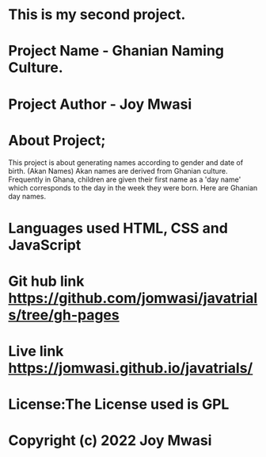 #  This is my second project.
# Project Name - Ghanian Naming Culture.
# Project Author - Joy Mwasi
# About Project;
This project is about generating names according to gender and date of birth. (Akan Names)
Akan names are derived from Ghanian culture. Frequently in Ghana, children are given their first name as a 'day name' which corresponds to the day in the week they were born. Here are Ghanian day names.

# Languages used HTML, CSS and JavaScript

# Git hub link https://github.com/jomwasi/javatrials/tree/gh-pages

# Live link https://jomwasi.github.io/javatrials/
# License:The License used is GPL

# Copyright (c) 2022 Joy Mwasi